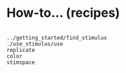 # How-to... (recipes)

```{toctree}

../getting_started/find_stimulus
./use_stimulus/use
replicate
color
stimspace
```